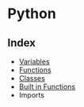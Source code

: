 # Python

## Index

* [Variables](./variables.md)
* [Functions](./functions.md)
* [Classes](./classes.md)
* [Built in Functions](https://docs.python.org/3/library/functions.html?highlight=variables)
* Imports
